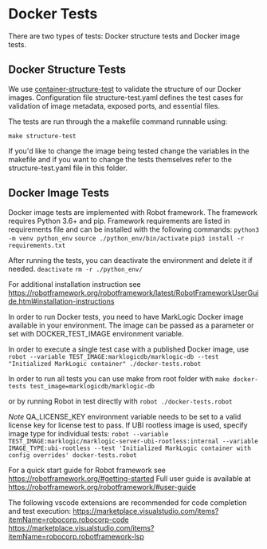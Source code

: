 # Docker Tests

There are two types of tests: Docker structure tests and Docker image tests.

## Docker Structure Tests
We use [container-structure-test](https://github.com/GoogleContainerTools/container-structure-test) to validate the structure of our Docker images. Configuration file structure-test.yaml defines the test cases for validation of image metadata, exposed ports, and essential files.

The tests are run through the a makefile command runnable using:

`make structure-test`

If you'd like to change the image being tested change the variables in the makefile and if you want to change the tests themselves refer to the structure-test.yaml file in this folder.

## Docker Image Tests
Docker image tests are implemented with Robot framework. The framework requires Python 3.6+ and pip. Framework requirements are listed in requirements file and can be installed with the following commands:
`python3 -m venv python_env`
`source ./python_env/bin/activate`
`pip3 install -r requirements.txt`

After running the tests, you can deactivate the environment and delete it if needed.
`deactivate`
`rm -r ./python_env/`

For additional installation instruction see https://robotframework.org/robotframework/latest/RobotFrameworkUserGuide.html#installation-instructions

In order to run Docker tests, you need to have MarkLogic Docker image available in your environment. The image can be passed as a parameter or set with DOCKER_TEST_IMAGE environment variable.

In order to execute a single test case with a published Docker image, use
`robot --variable TEST_IMAGE:marklogicdb/marklogic-db --test "Initialized MarkLogic container" ./docker-tests.robot`

In order to run all tests you can use make from root folder with
`make docker-tests test_image=marklogicdb/marklogic-db`

or by running Robot in test directly with 
`robot ./docker-tests.robot`

*Note*
QA_LICENSE_KEY environment variable needs to be set to a valid license key for license test to pass.
If UBI rootless image is used, specify image type for individual tests:
`robot --variable TEST_IMAGE:marklogic/marklogic-server-ubi-rootless:internal --variable IMAGE_TYPE:ubi-rootless --test 'Initialized MarkLogic container with config overrides' docker-tests.robot`

For a quick start guide for Robot framework see https://robotframework.org/#getting-started
Full user guide is available at https://robotframework.org/robotframework/#user-guide

The following vscode extensions are recommended for code completion and test execution:
  https://marketplace.visualstudio.com/items?itemName=robocorp.robocorp-code
  https://marketplace.visualstudio.com/items?itemName=robocorp.robotframework-lsp

